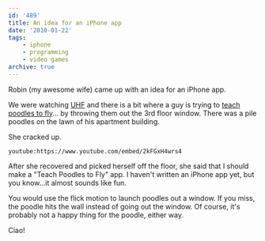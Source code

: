 ```yaml
---
id: '489'
title: An idea for an iPhone app
date: '2010-01-22'
tags:
    - iphone
    - programming
    - video games
archive: true
---
```


Robin (my awesome wife) came up with an idea for an iPhone app.

We were watching [UHF](http://www.imdb.com/title/tt0098546/) and there is a
bit where a guy is trying to
[teach poodles to fly](http://www.youtube.com/watch?v=2kFGxH4wrs4)... by
throwing them out the 3rd floor window. There was a pile poodles on the lawn
of his apartment building.

She cracked up.

<!-- more -->

`youtube:https://www.youtube.com/embed/2kFGxH4wrs4`

After she recovered and picked herself off the floor, she said that I should
make a "Teach Poodles to Fly" app. I haven't written an iPhone app yet, but
you know...it almost sounds like fun.

You would use the flick motion to launch poodles out a window. If you miss,
the poodle hits the wall instead of going out the window. Of course, it's
probably not a happy thing for the poodle, either way.

Ciao!
